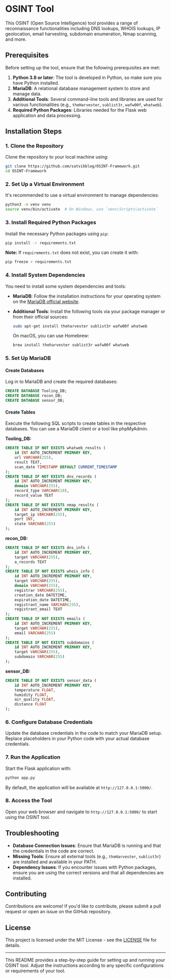 
# OSINT Tool

This OSINT (Open Source Intelligence) tool provides a range of reconnaissance functionalities including DNS lookups, WHOIS lookups, IP geolocation, email harvesting, subdomain enumeration, Nmap scanning, and more.

## Prerequisites

Before setting up the tool, ensure that the following prerequisites are met:

1. **Python 3.8 or later**: The tool is developed in Python, so make sure you have Python installed.
2. **MariaDB**: A relational database management system to store and manage data.
3. **Additional Tools**: Several command-line tools and libraries are used for various functionalities (e.g., `theHarvester`, `sublist3r`, `wafw00f`, `whatweb`).
4. **Required Python Packages**: Libraries needed for the Flask web application and data processing.

## Installation Steps

### 1. Clone the Repository

Clone the repository to your local machine using:

```bash
git clone https://github.com/satvikblog/OSINT-Framework.git
cd OSINT-Framework
```

### 2. Set Up a Virtual Environment

It's recommended to use a virtual environment to manage dependencies:

```bash
python3 -m venv venv
source venv/bin/activate  # On Windows, use `venv\Scripts\activate`
```

### 3. Install Required Python Packages

Install the necessary Python packages using `pip`:

```bash
pip install -r requirements.txt
```

**Note:** If `requirements.txt` does not exist, you can create it with:

```bash
pip freeze > requirements.txt
```

### 4. Install System Dependencies

You need to install some system dependencies and tools:

- **MariaDB**: Follow the installation instructions for your operating system on the [MariaDB official website](https://mariadb.org/download/).

- **Additional Tools**: Install the following tools via your package manager or from their official sources:

  ```bash
  sudo apt-get install theharvester sublist3r wafw00f whatweb
  ```

  On macOS, you can use Homebrew:

  ```bash
  brew install theharvester sublist3r wafw00f whatweb
  ```

### 5. Set Up MariaDB

#### Create Databases

Log in to MariaDB and create the required databases:

```sql
CREATE DATABASE Tooling_DB;
CREATE DATABASE recon_DB;
CREATE DATABASE sensor_DB;
```

#### Create Tables

Execute the following SQL scripts to create tables in the respective databases. You can use a MariaDB client or a tool like phpMyAdmin.

**Tooling_DB:**

```sql
CREATE TABLE IF NOT EXISTS whatweb_results (
    id INT AUTO_INCREMENT PRIMARY KEY,
    url VARCHAR(255),
    result TEXT,
    scan_date TIMESTAMP DEFAULT CURRENT_TIMESTAMP
);
CREATE TABLE IF NOT EXISTS dns_records (
    id INT AUTO_INCREMENT PRIMARY KEY,
    domain VARCHAR(255),
    record_type VARCHAR(10),
    record_value TEXT
);
CREATE TABLE IF NOT EXISTS nmap_results (
    id INT AUTO_INCREMENT PRIMARY KEY,
    target_ip VARCHAR(255),
    port INT,
    state VARCHAR(255)
);
```

**recon_DB:**

```sql
CREATE TABLE IF NOT EXISTS dns_info (
    id INT AUTO_INCREMENT PRIMARY KEY,
    target VARCHAR(255),
    a_records TEXT
);
CREATE TABLE IF NOT EXISTS whois_info (
    id INT AUTO_INCREMENT PRIMARY KEY,
    target VARCHAR(255),
    domain VARCHAR(255),
    registrar VARCHAR(255),
    creation_date DATETIME,
    expiration_date DATETIME,
    registrant_name VARCHAR(255),
    registrant_email TEXT
);
CREATE TABLE IF NOT EXISTS emails (
    id INT AUTO_INCREMENT PRIMARY KEY,
    target VARCHAR(255),
    email VARCHAR(255)
);
CREATE TABLE IF NOT EXISTS subdomains (
    id INT AUTO_INCREMENT PRIMARY KEY,
    target VARCHAR(255),
    subdomain VARCHAR(255)
);
```

**sensor_DB:**

```sql
CREATE TABLE IF NOT EXISTS sensor_data (
    id INT AUTO_INCREMENT PRIMARY KEY,
    temperature FLOAT,
    humidity FLOAT,
    air_quality FLOAT,
    distance FLOAT
);
```

### 6. Configure Database Credentials

Update the database credentials in the code to match your MariaDB setup. Replace placeholders in your Python code with your actual database credentials.

### 7. Run the Application

Start the Flask application with:

```bash
python app.py
```

By default, the application will be available at `http://127.0.0.1:5000/`.

### 8. Access the Tool

Open your web browser and navigate to `http://127.0.0.1:5000/` to start using the OSINT tool.

## Troubleshooting

- **Database Connection Issues**: Ensure that MariaDB is running and that the credentials in the code are correct.
- **Missing Tools**: Ensure all external tools (e.g., `theHarvester`, `sublist3r`) are installed and available in your PATH.
- **Dependency Issues**: If you encounter issues with Python packages, ensure you are using the correct versions and that all dependencies are installed.

## Contributing

Contributions are welcome! If you'd like to contribute, please submit a pull request or open an issue on the GitHub repository.

## License

This project is licensed under the MIT License - see the [LICENSE](LICENSE) file for details.

---

This README provides a step-by-step guide for setting up and running your OSINT tool. Adjust the instructions according to any specific configurations or requirements of your tool.
